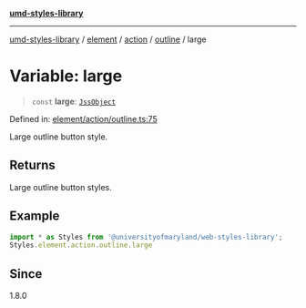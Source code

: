 [**umd-styles-library**](../../../../../../README.md)

***

[umd-styles-library](../../../../../../modules.md) / [element](../../../../../README.md) / [action](../../../README.md) / [outline](../README.md) / large

# Variable: large

> `const` **large**: [`JssObject`](../../../../../../utilities/namespaces/transform/type-aliases/JssObject.md)

Defined in: [element/action/outline.ts:75](https://github.com/UMD-Digital/design-system/blob/8021d9898368f604bce452fe4dde6fae3a0578fd/packages/styles/source/element/action/outline.ts#L75)

Large outline button style.

## Returns

Large outline button styles.

## Example

```typescript
import * as Styles from '@universityofmaryland/web-styles-library';
Styles.element.action.outline.large
```

## Since

1.8.0
